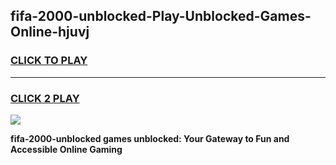 
## fifa-2000-unblocked-Play-Unblocked-Games-Online-hjuvj
<h3>
<a href="https://premium76.site?title=fifa-2000-unblocked&ref=25A">CLICK TO PLAY</a></h3>
<hr>

<h3>
<a href="https://premium76.site?title=fifa-2000-unblocked&ref=25A">CLICK 2 PLAY</a>
  
</h3>

<a href="https://premium76.site?title=fifa-2000-unblocked&ref=25A"><img src="https://clearcache.store/games.png"></a>


**fifa-2000-unblocked games unblocked: Your Gateway to Fun and Accessible Online Gaming**
